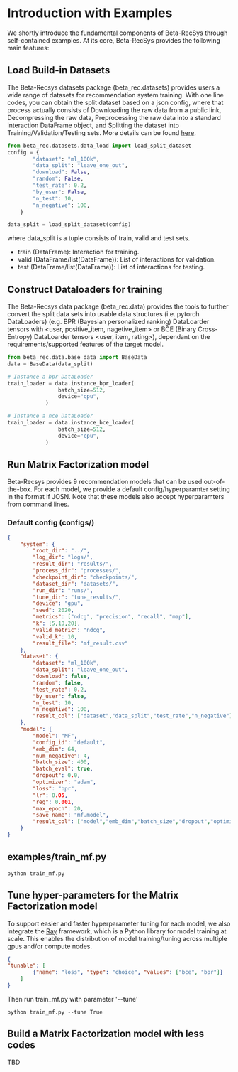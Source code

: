 # Introduction with Examples
We shortly introduce the fundamental components of Beta-RecSys through self-contained examples. 
At its core, Beta-RecSys provides the following main features:

## Load Build-in Datasets
The Beta-Recsys datasets package (beta_rec.datasets) provides users a wide range of datasets for recommendation system training. 
With one line codes, you can obtain the split dataset based on a json config, 
where that process actually consists of Downloading the raw data from a public link, Decompressing the raw data, 
Preprocessing the raw data into a standard interaction DataFrame object, and Splitting the dataset into 
Training/Validation/Testing sets. More details can be found [here](https://beta-recsys.readthedocs.io/en/latest/notes/datasets.html).
```python
from beta_rec.datasets.data_load import load_split_dataset
config = {
        "dataset": "ml_100k",
        "data_split": "leave_one_out",
        "download": False,
        "random": False,
        "test_rate": 0.2,
        "by_user": False,
        "n_test": 10,
        "n_negative": 100,
    }

data_split = load_split_dataset(config)
```
where data_split is a tuple consists of train, valid and test sets.

- train (DataFrame): Interaction for training.
- valid (DataFrame/list(DataFrame)): List of interactions for validation.
- test (DataFrame/list(DataFrame)): List of interactions for testing.

## Construct Dataloaders for training
The Beta-Recsys data package (beta_rec.data) provides the tools to further convert the split data sets into usable 
data structures (i.e. pytorch DataLoaders) (e.g. BPR (Bayesian personalized ranking) DataLoarder tensors with <user, positive_item, nagetive_item> or 
BCE (Binary Cross-Entropy) DataLoarder tensors <user, item, rating>), dependant on the requirements/supported features of the target model.

```python
from beta_rec.data.base_data import BaseData
data = BaseData(data_split)

# Instance a bpr DataLoader
train_loader = data.instance_bpr_loader(
                batch_size=512,
                device="cpu",
            )

# Instance a nce DataLoader
train_loader = data.instance_bce_loader(
                batch_size=512,
                device="cpu",
            )
```

## Run Matrix Factorization model
Beta-Recsys provides 9 recommendation models that can be used out-of-the-box.
For each model, we provide a default config/hyperparamter setting in the format if JOSN.
Note that these models also accept hyperparamters from command lines.
### Default config (configs/)

```json
{
    "system": {
        "root_dir": "../",
        "log_dir": "logs/",
        "result_dir": "results/",
        "process_dir": "processes/",
        "checkpoint_dir": "checkpoints/",
        "dataset_dir": "datasets/",
        "run_dir": "runs/",
        "tune_dir": "tune_results/",
        "device": "gpu",
        "seed": 2020,
        "metrics": ["ndcg", "precision", "recall", "map"],
        "k": [5,10,20],
        "valid_metric": "ndcg",
        "valid_k": 10,
        "result_file": "mf_result.csv"
    },
    "dataset": {
        "dataset": "ml_100k",
        "data_split": "leave_one_out",
        "download": false,
        "random": false,
        "test_rate": 0.2,
        "by_user": false,
        "n_test": 10,
        "n_negative": 100,
        "result_col": ["dataset","data_split","test_rate","n_negative"]
    },
    "model": {
        "model": "MF",
        "config_id": "default",
        "emb_dim": 64,
        "num_negative": 4,
        "batch_size": 400,
        "batch_eval": true,
        "dropout": 0.0,
        "optimizer": "adam",
        "loss": "bpr",
        "lr": 0.05,
        "reg": 0.001,
        "max_epoch": 20,
        "save_name": "mf.model",
        "result_col": ["model","emb_dim","batch_size","dropout","optimizer","loss","lr","reg"]
    }
}

```
## examples/train_mf.py 

```shell script
python train_mf.py 
```

## Tune hyper-parameters for the Matrix Factorization model
To support easier and faster hyperparameter tuning for each model, 
we also integrate the [Ray](https://github.com/ray-project/ray) framework, 
which is a Python library for model training at scale. 
This enables the distribution of model training/tuning across multiple gpus and/or compute nodes.
```json
{
"tunable": [
        {"name": "loss", "type": "choice", "values": ["bce", "bpr"]}
    ]
}
```
Then run train_mf.py with parameter '--tune'

```shell script
python train_mf.py --tune True
```

## Build a Matrix Factorization model with less codes

TBD